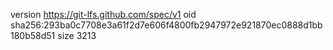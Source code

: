 version https://git-lfs.github.com/spec/v1
oid sha256:293ba0c7708e3a61f2d7e606f4800fb2947972e921870ec0888d1bb180b58d51
size 3213
